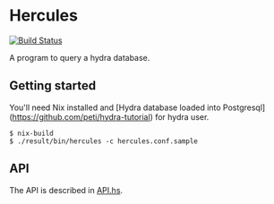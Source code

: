 # Hercules

[![Build Status](https://travis-ci.org/NixHercules/hercules.svg?branch=master)](https://travis-ci.org/NixHercules/hercules)

A program to query a hydra database.

## Getting started

You'll need Nix installed and [Hydra database loaded into Postgresql]
(https://github.com/peti/hydra-tutorial) for hydra user.

    $ nix-build
    $ ./result/bin/hercules -c hercules.conf.sample

## API

The API is described in [API.hs](src/Hercules/API.hs).
